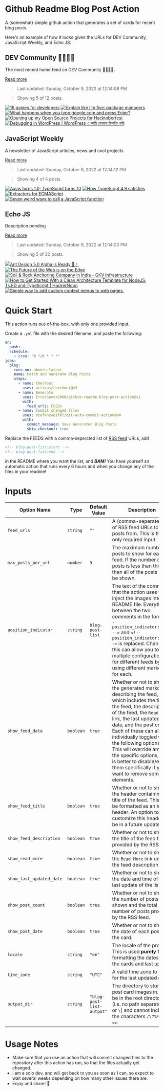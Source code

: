 # Github Readme Blog Post Action

A (somewhat) simple github action that generates a set of cards for recent blog posts.

Here's an example of how it looks given the URLs for DEV Community, JavaScript Weekly, and Echo JS:

<!-- post-list:start -->
## DEV Community 👩‍💻👨‍💻

The most recent home feed on DEV Community 👩‍💻👨‍💻.

[Read more](https://dev.to)
> Last updated: Sunday, October 9, 2022 at 12:14:08 PM

> Showing 5 of 12 posts.

[![16 games for developers](https://raw.githubusercontent.com/ErrorGamer2000/github-readme-blog-post-action/main/generated_files/DEV_Community_👩‍💻👨‍💻/16_games_for_developers.svg)](https://dev.to/bcncodeschool/16-games-for-developers-53fi)
[![Explain like I’m five: package managers](https://raw.githubusercontent.com/ErrorGamer2000/github-readme-blog-post-action/main/generated_files/DEV_Community_👩‍💻👨‍💻/Explain_like_I’m_five__package_managers.svg)](https://dev.to/stackblitz/explain-like-im-five-package-managers-1a7a)
[![What happens when you type google.com and press Enter?](https://raw.githubusercontent.com/ErrorGamer2000/github-readme-blog-post-action/main/generated_files/DEV_Community_👩‍💻👨‍💻/What_happens_when_you_type_google.com_and_press_Enter_.svg)](https://dev.to/jaminux/what-happens-when-you-type-googlecom-and-press-enter-18dj)
[![Opening up my Open Source Projects for Hacktoberfest](https://raw.githubusercontent.com/ErrorGamer2000/github-readme-blog-post-action/main/generated_files/DEV_Community_👩‍💻👨‍💻/Opening_up_my_Open_Source_Projects_for_Hacktoberfest.svg)](https://dev.to/theaccordance/opening-up-my-open-source-projects-for-hacktoberfest-52j5)
[![Debugging in WordPress | WordPress এ আমি যেভাবে ডিবাগিং করি](https://raw.githubusercontent.com/ErrorGamer2000/github-readme-blog-post-action/main/generated_files/DEV_Community_👩‍💻👨‍💻/Debugging_in_WordPress___WordPress_এ_আমি_যেভাবে_ডিবাগিং_করি.svg)](https://dev.to/ab_azad/debugging-in-wordpress-wordpress-e-aami-yebhaabe-ddibaagin-kri-58c8)


## JavaScript Weekly

A newsletter of JavaScript articles, news and cool projects

[Read more](https://javascriptweekly.com/)
> Last updated: Sunday, October 9, 2022 at 12:14:12 PM

> Showing 4 of 4 posts.

[![Axios turns 1.0; TypeScript turns 10](https://raw.githubusercontent.com/ErrorGamer2000/github-readme-blog-post-action/main/generated_files/JavaScript_Weekly/Axios_turns_1.0;_TypeScript_turns_10.svg)](https://javascriptweekly.com/issues/609)
[![How TypeScript 4.9 satisfies](https://raw.githubusercontent.com/ErrorGamer2000/github-readme-blog-post-action/main/generated_files/JavaScript_Weekly/How_TypeScript_4.9_satisfies.svg)](https://javascriptweekly.com/issues/608)
[![Extractors for ECMAScript](https://raw.githubusercontent.com/ErrorGamer2000/github-readme-blog-post-action/main/generated_files/JavaScript_Weekly/Extractors_for_ECMAScript.svg)](https://javascriptweekly.com/issues/607)
[![Seven weird ways to call a JavaScript function](https://raw.githubusercontent.com/ErrorGamer2000/github-readme-blog-post-action/main/generated_files/JavaScript_Weekly/Seven_weird_ways_to_call_a_JavaScript_function.svg)](https://javascriptweekly.com/issues/606)


## Echo JS

Description pending

[Read more](
http://www.echojs.com
)
> Last updated: Sunday, October 9, 2022 at 12:14:20 PM

> Showing 5 of 30 posts.

[![Ant Design 5.0 Alpha is Ready 🎉！](https://raw.githubusercontent.com/ErrorGamer2000/github-readme-blog-post-action/main/generated_files/_Echo_JS_/Ant_Design_5.0_Alpha_is_Ready_🎉！.svg)](https://medium.com/@1075746765/designant-design-5-0-alpha-is-ready-8409bb5f9b8f)
[![The Future of the Web is on the Edge](https://raw.githubusercontent.com/ErrorGamer2000/github-readme-blog-post-action/main/generated_files/_Echo_JS_/The_Future_of_the_Web_is_on_the_Edge.svg)](https://deno.com/blog/the-future-of-web-is-on-the-edge)
[![Soil & Rock Anchoring Company in India - GKV Infrastructure](https://raw.githubusercontent.com/ErrorGamer2000/github-readme-blog-post-action/main/generated_files/_Echo_JS_/Soil___Rock_Anchoring_Company_in_India_-_GKV_Infrastructure.svg)](https://www.gkvinfrastructure.com/soil-anchoring/)
[![How to Get Started With a Clean Architecture Template for NodeJS, Ts.ED and TypeScript | HackerNoon](https://raw.githubusercontent.com/ErrorGamer2000/github-readme-blog-post-action/main/generated_files/_Echo_JS_/How_to_Get_Started_With_a_Clean_Architecture_Template_for_NodeJS__Ts.ED_and_TypeScript___HackerNoon.svg)](
https://hackernoon.com/how-to-get-started-with-a-clean-architecture-template-for-nodejs-tsed-and-typescript
)
[![Simple way to add custom context menus to web pages.](https://raw.githubusercontent.com/ErrorGamer2000/github-readme-blog-post-action/main/generated_files/_Echo_JS_/Simple_way_to_add_custom_context_menus_to_web_pages..svg)](https://dev.to/andreygermanov/simple-way-to-add-custom-context-menus-to-web-pages-10lc)


<!-- post-list:end -->

# Quick Start

This action runs out-of-the-box, with only one provided input.

Create a `.yml` file with the desired filename, and paste the following:

```yml
on:
  push:
  schedule:
    - cron: "0 */6 * * *"
jobs:
  blog:
    runs-on: ubuntu-latest
    name: Fetch and Generate Blog Posts
    steps:
      - name: Checkout
        uses: actions/checkout@v3
      - name: Generate
        uses: ErrorGamer2000/github-readme-blog-post-action@v1
        with:
          feed_urls: FEEDS
      - name: Commit changed files
        uses: stefanzweifel/git-auto-commit-action@v4
        with:
          commit_message: Save Generated Blog Posts
          skip_checkout: true
```

Replace the FEEDS with a comma-seperated list of [RSS feed](https://rss.com/blog/how-do-rss-feeds-work/) URLs, add

```md
<!-- blog-post-list:start -->
<!-- blog-post-list:end -->
```

in the README where you want the list, and **_BAM!_** You have yourself an automatic action that runs every 6 hours and when you change any of the files in your readme!

# Inputs

<table>
  <thead>
    <tr>
      <th>Option Name</th>
      <th>Type</th>
      <th>Default Value</th>
      <th>Description</th>
    </tr>
  </thead>
  <tbody>
    <tr>
      <td><code>feed_urls</code></td>
      <td><code>string</code></td>
      <td><code>""</code></td>
      <td>A (comma-seperated) list of RSS feed URLs to load posts from. This is the only required input.</td>
    </tr>
    <tr>
      <td><code>max_posts_per_url</code></td>
      <td><code>number</code></td>
      <td><code>5</code></td>
      <td>The maximum number of posts to show for each feed. If the number of posts is less than this, then all of the posts will be shown.</td>
    </tr>
    <tr>
      <td><code>position_indicator</code></td>
      <td><code>string</code></td>
      <td><code>blog-post-list</code></td>
      <td>The text of the comments that the action uses to inject the images into the README file. Everything between the two comments in the form <code>&lt;!-- position_indicator:start --&gt;</code> and <code>&lt;!-- position_indicator:end --&gt;</code> is replaced. Changing this can allow you to use multiple configurations for different feeds by using different markers for each.</td>
    </tr>
    <tr>
      <td><code>show_feed_data</code></td>
      <td><code>boolean</code></td>
      <td><code>true</code></td>
      <td>Whether or not to show the generated markdown describing the feed, which includes the title of the feed, the description of the feed, the <code>Read More</code> link, the last updated date, and the post count. Each of these can also be individually toggled with the following options. This will override any of the specific options, so it is better to disable/enable them specifically if you want to remove some elements.</td>
    </tr>
    <tr>
      <td><code>show_feed_title</code></td>
      <td><code>boolean</code></td>
      <td><code>true</code></td>
      <td>Whether or not to show the header containing the title of the feed. This will be formatted as an <code>h2</code> header. An option to customize this header will be in a future update.</td>
    </tr>
    <tr>
      <td><code>show_feed_description</code></td>
      <td><code>boolean</code></td>
      <td><code>true</code></td>
      <td>Whether or not to show the title of the feed that is provided by the RSS feed.</td>
    </tr>
    <tr>
      <td><code>show_read_more</code></td>
      <td><code>boolean</code></td>
      <td><code>true</code></td>
      <td>Whether or not to show the <code>Read More</code> link under the feed description.</td>
    </tr>
    <tr>
      <td><code>show_last_updated_date</code></td>
      <td><code>boolean</code></td>
      <td><code>true</code></td>
      <td>Whether or not to show the date and time of the last update of the list.</td>
    </tr>
    <tr>
      <td><code>show_post_count</code></td>
      <td><code>boolean</code></td>
      <td><code>true</code></td>
      <td>Whether or not to show the number of posts shown and the total number of posts provided by the RSS feed.</td>
    </tr>
    <tr>
      <td><code>show_post_date</code></td>
      <td><code>boolean</code></td>
      <td><code>true</code></td>
      <td>Whether or not to show the date of each post on the card.</td>
    </tr>
    <tr>
      <td><code>locale</code></td>
      <td><code>string</code></td>
      <td><code>"en"</code></td>
      <td>The locale of the project. This is used <strong>purely</strong> for formatting the dates of the cards and last update.</td>
    </tr>
    <tr>
      <td><code>time_zone</code></td>
      <td><code>string</code></td>
      <td><code>"UTC"</code></td>
      <td>A valid time zone to use for the last updated date.</td>
    </tr>
    <tr>
      <td><code>output_dir</code></td>
      <td><code>string</code></td>
      <td><code>"blog-post-list-output"</code></td>
      <td>The directory to store the post card images in. Must be in the root directory (i.e. no path separators <code>/</code> or <code>\</code>) and cannot include the characters <code>/\?%*:|"&lt;&gt;</code>.</td>
    </tr>
<!--
    <tr>
      <td><code></code></td>
      <td><cde></cde></td>
      <td><code></code></td>
      <td></td>
    </tr>
-->
  </tbody>
</table>

# Usage Notes

- Make sure that you use an action that will commit changed files to the repository after this action has run, so that the files actually get changed.
- I am a solo dev, and will get back to you as soon as I can, so expect to wait several weeks depending on how many other issues there are.
- Enjoy and share! 🤗
